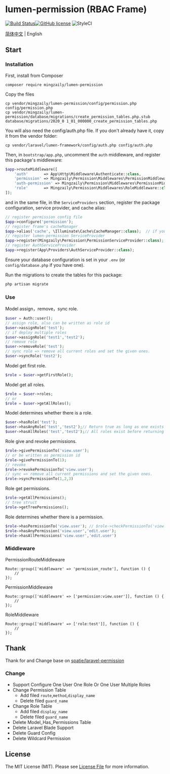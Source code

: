 # lumen-permission (RBAC Frame)
[![Build Status](https://travis-ci.org/mingzaily/lumen-permission.svg?branch=master)](https://travis-ci.org/mingzaily/lumen-permission)[![GitHub license](https://img.shields.io/github/license/mingzaily/lumen-permission)](https://github.com/mingzaily/lumen-permission/blob/master/LICENSE) ![StyleCI](https://github.styleci.io/repos/287014448/shield)

[简体中文](./README.md)  | English

## Start

### Installation

First, install from Composer
```shell script
composer require mingzaily/lumen-permission
```
Copy the files
```shell script
cp vendor/mingzaily/lumen-permission/config/permission.php config/permission.php
cp vendor/mingzaily/lumen-permission/database/migrations/create_permission_tables.php.stub database/migrations/2020_0 1_01_000000_create_permission_tables.php
```
You will also need the config/auth.php file. If you don't already have it, copy it from the vendor folder:
```shell script
cp vendor/laravel/lumen-framework/config/auth.php config/auth.php
```

Then, in `bootstrap/app.php`, uncomment the `auth` middleware, and register this package's middleware:

```php
$app->routeMiddleware([
    'auth'       => App\Http\Middleware\Authenticate::class,
    'permission' => Mingzaily\Permission\Middlewares\PermissionMiddleware::class,
    'auth-permission' => Mingzaily\Permission\Middlewares\PermissionMiddleware::class,
    'role'       => Mingzaily\Permission\Middlewares\RoleMiddleware::class,
]);
```

and in the same file, in the `ServiceProviders` section, register the package configuration, service provider, and cache alias:

```php
// register permission config file
$app->configure('permission');
// register frame's cacheManager
$app->alias('cache', \Illuminate\Cache\CacheManager::class);  // if you don't have this already
// register lumen-permission ServiceProvider
$app->register(Mingzaily\Permission\PermissionServiceProvider::class);
// register AuthServiceProvider
$app->register(App\Providers\AuthServiceProvider::class);
```

Ensure your database configuration is set in your `.env` (or `config/database.php` if you have one).

Run the migrations to create the tables for this package:

```bash
php artisan migrate
```

### Use

Model assign，remove，sync role.

```php
$user = Auth::user();
// assign role, also can be written as role id
$user->assignRole('test');
// if deploy multiple roles
$user->assignRole('test1','test2');
// remove role
$user->removeRole('test');
// sync role => remove all current roles and set the given ones.
$user->syncRole('test2');
```

Model get first role.

```php
$role = $user->getFirstRole();
```

Model get all roles.

```php
$role = $user->roles;
// or
$role = $user->getAllRoles();
```

Model determines whether there is a role.

```php
$user->hasRole('test');
$user->hasAnyRole('test','test2');// Return true as long as one exists
$user->hasAllRoles('test','test2');// All roles exist before returning true
```

Role give and revoke permissions.

```php
$role->givePermissionTo('view.user');
// or be written as permission id
$role->givePermissionTo(1);
// revoke
$role->revokePermissionTo('view.user');
// sync => remove all current permissions and set the given ones.
$role->syncPermissionTo(1,2,3)
```

Role get permissions.

```php
$role->getAllPermissions();
// tree struct
$role->getTreePermissions();
```

Role determines whether there is a permission.

```php
$role->hasPermissionTo('view.user'); // $role->checkPermissionTo('view.user')
$role->hasAnyPermission('view.user','edit.user');
$role->hasAllPermissions('view.user','edit.user')
```

### Middleware

PermissionRouteMiddleware

```
Route::group(['middleware' => 'permission_route'], function () {
    //
});
```

PermissionMiddleware

```
Route::group(['middleware' => ['permission:view.user']], function () {
    //
});
```

RoleMiddleware

```
Route::group(['middleware' => ['role:test']], function () {
    //
});
```

## Thank

Thank for and Change base on [spatie/laravel-permission](https://github.com/spatie/laravel-permission)

### Change

- Support Configure One User One Role Or One User Multiple Roles
- Change Permission Table
  - Add filed `route`,`method`,`display_name`
  - Delete filed `guard_name`
- Change Role Table
  - Add filed `display_name`
  - Delete filed `guard_name`
- Delete Model_Has_Permissions Table
- Delete Laravel Blade Support
- Delete Guard Config
- Delete Wildcard Permission

## License

The MIT License (MIT). Please see [License File](LICENSE.md) for more information.
